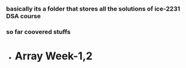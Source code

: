 ### basically its a folder that stores all the solutions of ice-2231 DSA course

### so far coovered stuffs

- # Array Week-1,2
    
